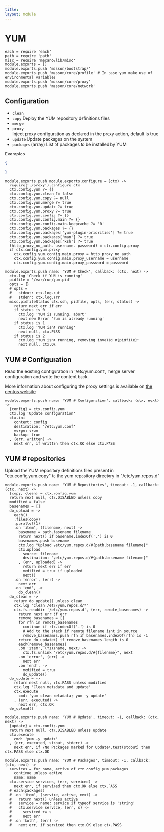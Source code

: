 ```yaml
---
title: 
layout: module
---
```


# YUM

    each = require 'each'
    path = require 'path'
    misc = require 'mecano/lib/misc'
    module.exports = []
    module.exports.push 'masson/bootstrap/'
    module.exports.push 'masson/core/profile' # In case yum make use of environmental variables
    module.exports.push 'masson/core/proxy'
    module.exports.push 'masson/core/network'

## Configuration

*   `clean`
*   `copy`
    Deploy the YUM repository definitions files.
*   `merge`
*   `proxy`   
    Inject proxy configuration as declared in the proxy 
    action, default is true
*   `update`
    Update packages on the system
*   `packages` (array)
    List of packages to be installed by YUM

Examples

```json
{
  
}
```

    module.exports.push module.exports.configure = (ctx) ->
      require('./proxy').configure ctx
      ctx.config.yum ?= {}
      ctx.config.yum.clean ?= false
      ctx.config.yum.copy ?= null
      ctx.config.yum.merge ?= true
      ctx.config.yum.update ?= true
      ctx.config.yum.proxy ?= true
      ctx.config.yum.config ?= {}
      ctx.config.yum.config.main ?= {}
      ctx.config.yum.config.main.keepcache ?= '0'
      ctx.config.yum.packages ?= {}
      ctx.config.yum.packages['yum-plugin-priorities'] ?= true
      ctx.config.yum.packages['man'] ?= true
      ctx.config.yum.packages['ksh'] ?= true
      {http_proxy_no_auth, username, password} = ctx.config.proxy
      if ctx.config.yum.proxy
        ctx.config.yum.config.main.proxy = http_proxy_no_auth
        ctx.config.yum.config.main.proxy_username = username
        ctx.config.yum.config.main.proxy_password = password

    module.exports.push name: 'YUM # Check', callback: (ctx, next) ->
      ctx.log 'Check if YUM is running'
      pidfile = '/var/run/yum.pid'
      opts = {}
      # opts = 
      #   stdout: ctx.log.out
      #   stderr: ctx.log.err
      misc.pidfileStatus ctx.ssh, pidfile, opts, (err, status) ->
        return next err if err
        if status is 0
          ctx.log 'YUM is running, abort'
          next new Error 'Yum is already running'
        if status is 1
          ctx.log 'YUM isnt running'
          next null, ctx.PASS
        if status is 2
          ctx.log "YUM isnt running, removing invalid #{pidfile}"
          next null, ctx.OK

## YUM # Configuration

Read the existing configuration in '/etc/yum.conf', 
merge server configuration and write the content back.

More information about configuring the proxy settings 
is available on [the centos website](http://www.centos.org/docs/5/html/yum/sn-yum-proxy-server.html)

    module.exports.push name: 'YUM # Configuration', callback: (ctx, next) ->
      {config} = ctx.config.yum
      ctx.log 'Update configuration'
      ctx.ini
        content: config
        destination: '/etc/yum.conf'
        merge: true
        backup: true
      , (err, written) ->
        next err, if written then ctx.OK else ctx.PASS

## YUM # repositories

Upload the YUM repository definitions files present in 
"ctx.config.yum.copy" to the yum repository directory 
in "/etc/yum.repos.d"

    module.exports.push name: 'YUM # Repositories', timeout: -1, callback: (ctx, next) ->
      {copy, clean} = ctx.config.yum
      return next null, ctx.DISABLED unless copy
      modified = false
      basenames = []
      do_upload = ->
        each()
        .files(copy)
        .parallel(1)
        .on 'item', (filename, next) ->
          basename = path.basename filename
          return next() if basename.indexOf('.') is 0
          basenames.push basename
          ctx.log "Upload /etc/yum.repos.d/#{path.basename filename}"
          ctx.upload
            source: filename
            destination: "/etc/yum.repos.d/#{path.basename filename}"
          , (err, uploaded) ->
            return next err if err
            modified = true if uploaded
            next()
        .on 'error', (err) ->
          next err
        .on 'end', ->
          do_clean()
      do_clean = ->
        return do_update() unless clean
        ctx.log "Clean /etc/yum.repos.d/*"
        ctx.fs.readdir '/etc/yum.repos.d', (err, remote_basenames) ->
          return next err if err
          remove_basenames = []
          for rfn in remote_basenames
            continue if rfn.indexOf('.') is 0
            # Add to the stack if remote filename isnt in source
            remove_basenames.push rfn if basenames.indexOf(rfn) is -1
          return do_update() if remove_basenames.length is 0
          each(remove_basenames)
          .on 'item', (filename, next) ->
            ctx.fs.unlink "/etc/yum.repos.d/#{filename}", next
          .on 'error', (err) ->
            next err
          .on 'end', ->
            modified = true
            do_update()
      do_update = ->
        return next null, ctx.PASS unless modified
        ctx.log 'Clean metadata and update'
        ctx.execute
          cmd: 'yum clean metadata; yum -y update'
        , (err, executed) ->
          next err, ctx.OK
      do_upload()

    module.exports.push name: 'YUM # Update', timeout: -1, callback: (ctx, next) ->
      {update} = ctx.config.yum
      return next null, ctx.DISABLED unless update
      ctx.execute
        cmd: 'yum -y update'
      , (err, executed, stdout, stderr) ->
        next err, if /No Packages marked for Update/.test(stdout) then ctx.PASS else ctx.OK

    module.exports.push name: 'YUM # Packages', timeout: -1, callback: (ctx, next) ->
      services = for name, active of ctx.config.yum.packages
        continue unless active
        name: name
      ctx.service services, (err, serviced) ->
        next err, if serviced then ctx.OK else ctx.PASS
      # each(packages)
      # .on 'item', (service, active, next) ->
      #   return next() unless active
      #   service = name: service if typeof service is 'string'
      #   ctx.service service, (err, s) ->
      #     serviced += s
      #     next err
      # .on 'both', (err) ->
      #   next err, if serviced then ctx.OK else ctx.PASS




